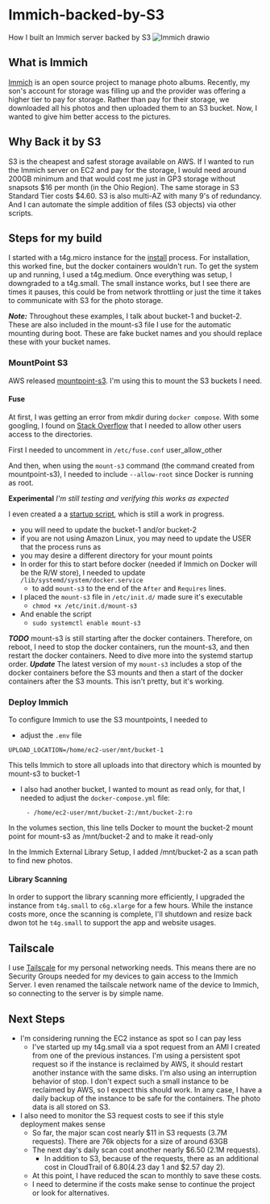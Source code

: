 # Immich-backed-by-S3
How I built an Immich server backed by S3
![Immich drawio](https://github.com/user-attachments/assets/5da32b14-4d30-4730-abe9-348c3bf002c7)

## What is Immich

[Immich](https://immich.app/) is an open source project to manage photo albums. Recently, my son's account for storage was filling up and the provider was offering a higher tier to pay for storage. Rather than pay for their storage, we downloaded all his photos and then uploaded them to an S3 bucket. Now, I wanted to give him better access to the pictures.

## Why Back it by S3

S3 is the cheapest and safest storage available on AWS. If I wanted to run the Immich server on EC2 and pay for the storage, I would need around 200GB minimum and that would cost me just in GP3 storage without snapsots $16 per month (in the Ohio Region). The same storage in S3 Standard Tier costs $4.60. S3 is also multi-AZ with many 9's of redundancy. And I can automate the simple addition of files (S3 objects) via other scripts.

## Steps for my build

I started with a t4g.micro instance for the [install](https://immich.app/docs/overview/quick-start) process. For installation, this worked fine, but the docker containers wouldn't run. To get the system up and running, I used a t4g.medium. Once everything was setup, I downgraded to a t4g.small. The small instance works, but I see there are times it pauses, this could be from network throttling or just the time it takes to communicate with S3 for the photo storage.

***Note:*** Throughout these examples, I talk about bucket-1 and bucket-2. These are also included in the mount-s3 file I use for the automatic mounting during boot. These are fake bucket names and you should replace these with your bucket names.

### MountPoint S3

AWS released [mountpoint-s3](https://github.com/awslabs/mountpoint-s3). I'm using this to mount the S3 buckets I need.

#### Fuse
At first, I was getting an error from mkdir during ```docker compose```. With some googling, I found on [Stack Overflow](https://stackoverflow.com/questions/50817985/docker-tries-to-mkdir-the-folder-that-i-mount) that I needed to allow other users access to the directories.

First I needed to uncomment in ```/etc/fuse.conf```
user_allow_other

And then, when using the ```mount-s3``` command (the command created from mountpoint-s3), I needed to include ```--allow-root``` since Docker is running as root.

**Experimental**
*I'm still testing and verifying this works as expected*

I even created a a [startup script](https://github.com/dubrowin/Immich-backed-by-S3/blob/main/mount-s3), which is still a work in progress.
- you will need to update the bucket-1 and/or bucket-2
- if you are not using Amazon Linux, you may need to update the USER that the process runs as
- you may desire a different directory for your mount points
- In order for this to start before docker (needed if Immich on Docker will be the R/W store), I needed to update ```/lib/systemd/system/docker.service```
  - to add ```mount-s3``` to the end of the ```After``` and ```Requires``` lines.
- I placed the ```mount-s3``` file in ```/etc/init.d/``` made sure it's executable
  - ```chmod +x /etc/init.d/mount-s3```
- And enable the script
  - ```sudo systemctl enable mount-s3```

***TODO*** mount-s3 is still starting after the docker containers. Therefore, on reboot, I need to stop the docker containers, run the mount-s3, and then restart the docker containers. Need to dive more into the systemd startup order.
***Update*** The latest version of my ```mount-s3``` includes a stop of the docker containers before the S3 mounts and then a start of the docker containers after the S3 mounts. This isn't pretty, but it's working.

### Deploy Immich

To configure Immich to use the S3 mountpoints, I needed to 
- adjust the ```.env``` file
```
UPLOAD_LOCATION=/home/ec2-user/mnt/bucket-1
```
This tells Immich to store all uploads into that directory which is mounted by mount-s3 to bucket-1

- I also had another bucket, I wanted to mount as read only, for that, I needed to adjust the ```docker-compose.yml``` file:
```
     - /home/ec2-user/mnt/bucket-2:/mnt/bucket-2:ro
```
In the volumes section, this line tells Docker to mount the bucket-2 mount point for mount-s3 as /mnt/bucket-2 and to make it read-only

In the Immich External Library Setup, I added /mnt/bucket-2 as a scan path to find new photos.

#### Library Scanning

In order to support the library scanning more efficiently, I upgraded the instance from ```t4g.small``` to ```c6g.xlarge``` for a few hours. While the instance costs more, once the scanning is complete, I'll shutdown and resize back dwon tot he ```t4g.small``` to support the app and website usages.

## Tailscale

I use [Tailscale](https://tailscale.com/) for my personal networking needs. This means there are no Security Groups needed for my devices to gain access to the Immich Server. I even renamed the tailscale network name of the device to Immich, so connecting to the server is by simple name.

## Next Steps
- I'm considering running the EC2 instance as spot so I can pay less
  - I've started up my t4g.small via a spot request from an AMI I created from one of the previous instances. I'm using a persistent spot request so if the instance is reclaimed by AWS, it should restart another instance with the same disks. I'm also using an interruption behavior of stop. I don't expect such a small instance to be reclaimed by AWS, so I expect this should work. In any case, I have a daily backup of the instance to be safe for the containers. The photo data is all stored on S3.
- I also need to monitor the S3 request costs to see if this style deployment makes sense
  - So far, the major scan cost nearly $11 in S3 requests (3.7M requests). There are 76k objects for a size of around 63GB
  - The next day's daily scan cost another nearly $6.50 (2.1M requests).
    - In addition to S3, because of the requests, there as an additional cost in CloudTrail of $6.80 ($4.23 day 1 and $2.57 day 2).
  - At this point, I have reduced the scan to monthly to save these costs.
  - I need to determine if the costs make sense to continue the project or look for alternatives.
